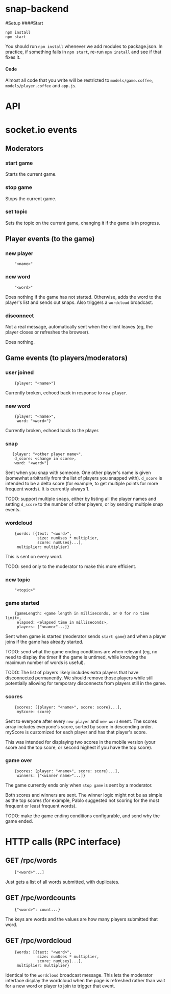 snap-backend
============

#Setup
####Start
```
npm install
npm start
```

You should run `npm install` whenever we add modules to package.json. In
practice, if something fails in `npm start`, re-run `npm install` and see if
that fixes it.

#### Code
Almost all code that you write will be restricted to `models/game.coffee`,
`models/player.coffee` and `app.js`.

API
====

# socket.io events

## Moderators

### start game
Starts the current game.

### stop game
Stops the current game.

### set topic
Sets the topic on the current game, changing it if the game is in progress.

## Player events (to the game)

### new player
        "<name>"

### new word
        "<word>"

Does nothing if the game has not started. Otherwise, adds the word to the
player's list and sends out snaps. Also triggers a `wordcloud` broadcast.

### disconnect

Not a real message, automatically sent when the client leaves (eg, the player
closes or refreshes the browser).

Does nothing.

## Game events (to players/moderators)

### user joined
        {player: "<name>"}

Currently broken, echoed back in response to `new player`.

### new word
        {player: "<name>",
         word: "<word>"}

Currently broken, echoed back to the player.

### snap
       {player: "<other player name>",
        d_score: <change in score>,
        word: "<word>"}

Sent when you snap with someone. One other player's name is given (somewhat
arbitrarily from the list of players you snapped with). `d_score` is intended
to be a delta score (for example, to get multiple points for more frequent
words). It is currently always 1.

TODO: support multiple snaps, either by listing all the player names and
setting `d_score` to the number of other players, or by sending multiple snap
events.

### wordcloud
        {words: [{text: "<word>",
                  size: numUses * multiplier,
                  score: numUses}...],
         multiplier: multiplier}

This is sent on every word.

TODO: send only to the moderator to make this more efficient.

### new topic
        "<topic>"

### game started
        {gameLength: <game length in milliseconds, or 0 for no time limit>,
         elapsed: <elapsed time in milliseconds>,
         players: ["<name>"...]}

Sent when game is started (moderator sends `start game`) and when a player
joins if the game has already started.

TODO: send what the game ending conditions are when relevant (eg, no need to
display the timer if the game is untimed, while knowing the maximum number of
words is useful).

TODO: The list of players likely includes extra players that have disconnected
permanently. We should remove those players while still potentially allowing
for temporary disconnects from players still in the game.

### scores
        {scores: [{player: "<name>", score: score}...],
         myScore: score}

Sent to everyone after every `new player` and `new word` event. The scores
array includes everyone's score, sorted by score in descending order. myScore
is customized for each player and has that player's score.

This was intended for displaying two scores in the mobile version (your score
and the top score, or second highest if you have the top score).

### game over
        {scores: [player: "<name>", score: score}...],
         winners: ["<winner name>"...]}

The game currently ends only when `stop game` is sent by a moderator.

Both scores and winners are sent. The winner logic might not be as simple as
the top scores (for example, Pablo suggested not scoring for the most frequent
or least frequent words).

TODO: make the game ending conditions configurable, and send why the game ended.

# HTTP calls (RPC interface)

## GET /rpc/words
        ["<word>"...]

Just gets a list of all words submitted, with duplicates.

## GET /rpc/wordcounts
        {"<word>": count...}

The keys are words and the values are how many players submitted that word.

## GET /rpc/wordcloud
        {words: [{text: "<word>",
                  size: numUses * multiplier,
                  score: numUses}...],
         multiplier: multiplier}
        
Identical to the `wordcloud` broadcast message. This lets the moderator
interface display the wordcloud when the page is refreshed rather than wait for
a new word or player to join to trigger that event.
